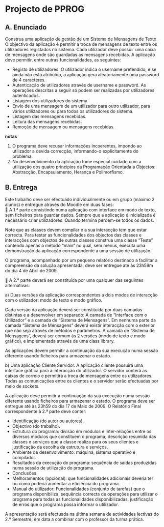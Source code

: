 Projecto de PPROG
=================

A. Enunciado
------------

Construa uma aplicação de gestão de um Sistema de Mensagens de Texto. O
objectivo da aplicação é permitir a troca de mensagens de texto entre os utilizadores
registados no sistema. Cada utilizador deve possuir uma caixa de mensagens onde são
guardadas as mensagens recebidas.
A aplicação deve permitir, entre outras funcionalidades, as seguintes:

+ Registo de utilizadores. O utilizador indica o username pretendido, e se ainda
não está atribuído, a aplicação gera aleatoriamente uma password de 4
caracteres.
+ Autenticação de utilizadores através de username e password. As operações
descritas a seguir só podem ser realizadas por utilizadores autenticados.  
+ Listagem dos utilizadores do sistema.  
+ Envio de uma mensagem de um utilizador para outro utilizador, para vários
utilizadores ou para todos os utilizadores do sistema.  
+ Listagem das mensagens recebidas.  
+ Leitura das mensagens recebidas.  
+ Remoção de mensagem ou mensagens recebidas.

__notas__

1. O programa deve recusar informações incoerentes, impondo ao utilizador a
devida correcção, informando-o explicitamente do problema.  
2. No desenvolvimento da aplicação tome especial cuidado com a utilização
dos quatro princípios da Programação Orientada a Objectos: Abstracção,
Encapsulamento, Herança e Polimorfismo.

B. Entrega
----------

Este trabalho deve ser efectuado individualmente ou em grupo (máximo 2 alunos) e
entregue através do Moodle em duas fases:  
􀂃 A 1.ª parte consistindo numa aplicação com interface em modo de texto, sem
ficheiros para guardar dados. Sempre que a aplicação é inicializada é necessário
criar utilizadores. Quando termina perdem-se todos os dados.

Note que as classes devem compilar e a sua interacção tem que estar correcta.
Para testar as funcionalidades dos objectos das classes e interacções com
objectos de outras classes construa uma classe “Teste” contendo apenas o
método “main” no qual, sem menus, executa uma demonstração da aplicação
correspondente a uma sessão de utilização.

O programa, acompanhado por um pequeno relatório destinado a facilitar a
compreensão da solução apresentada, deve ser entregue até às 23h59m do dia 4
de Abril de 2009.

􀂃 A 2.ª parte deverá ser constituída por uma qualquer das seguintes alternativas:

a) Duas versões da aplicação correspondentes a dois modos de interacção com
o utilizador: modo de texto e modo gráfico.

Cada versão da aplicação deverá ser constituída por duas camadas distintas e
a desenvolver em separado: A camada de “Interface com o Utilizador” e a
camada de “Sistema de Mensagens”. Em nenhuma parte da camada “Sistema
de Mensagens” deverá existir interacção com o exterior que não seja através
de métodos e parâmetros. A camada de “Sistema de Mensagens”, deverá ser
comum às 2 versões (modo de texto e modo gráfico), e implementada
através de uma class library.

As aplicações devem permitir a continuação da sua execução numa sessão
diferente usando ficheiros para armazenar o estado.

b) Uma aplicação Cliente Servidor. A aplicação cliente possuirá uma interface
gráfica para a interacção do utilizador. O servidor conterá as caixas de
correio e permitirá a troca de mensagens entre os utilizadores. Todas as
comunicações entre os clientes e o servidor serão efectuadas por meio de
sockets.

A aplicação deve permitir a continuação da sua execução numa sessão
diferente usando ficheiros para armazenar o estado.
O programa deve ser entregue até às 23h59 do dia 17 de Maio de 2009.
O Relatório Final correspondente à 2.ª parte deve conter:

+ Identificação (do autor ou autores).  
+ Objectivo (do trabalho).  
+ Estrutura do programa: divisão em módulos e inter-relações entre os diversos
módulos que constituem o programa; descrição resumida das classes e
serviços que a classe realiza para os seus clientes e justificação da escolha da
estrutura e serviços.  
+ Ambiente de desenvolvimento: máquina, sistema operativo e compilador.  
+ Resultados da execução do programa: sequência de saídas produzidas numa
sessão de utilização do programa.  
+ Conclusões.  
+ Melhoramentos (opcional): que funcionalidades adicionais deveria ter ou
como poderia aumentar a eficiência do programa.  
+ Manual do utilizador: Funcionalidades (conjunto de tarefas) que o programa
disponibiliza, sequência correcta de operações para utilizar o programa para
todas as funcionalidades disponibilizadas, justificação de erros que o
programa possa informar o utilizador.

A apresentação será efectuada na última semana de actividades lectivas do 2.º
Semestre, em data a combinar com o professor da turma prática.
